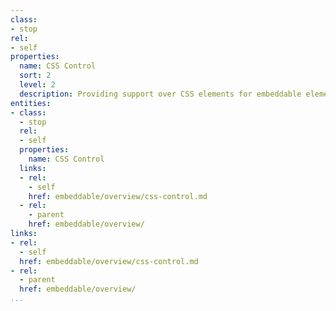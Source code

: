 ```yaml
---
class:
- stop
rel:
- self
properties:
  name: CSS Control
  sort: 2
  level: 2
  description: Providing support over CSS elements for embeddable elements.
entities:
- class:
  - stop
  rel:
  - self
  properties:
    name: CSS Control
  links:
  - rel:
    - self
    href: embeddable/overview/css-control.md
  - rel:
    - parent
    href: embeddable/overview/
links:
- rel:
  - self
  href: embeddable/overview/css-control.md
- rel:
  - parent
  href: embeddable/overview/
...
```

